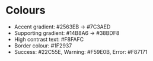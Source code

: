 # Colours

- Accent gradient: #2563EB → #7C3AED
- Supporting gradient: #14B8A6 → #38BDF8
- High contrast text: #F8FAFC
- Border colour: #1F2937
- Success: #22C55E, Warning: #F59E0B, Error: #F87171
